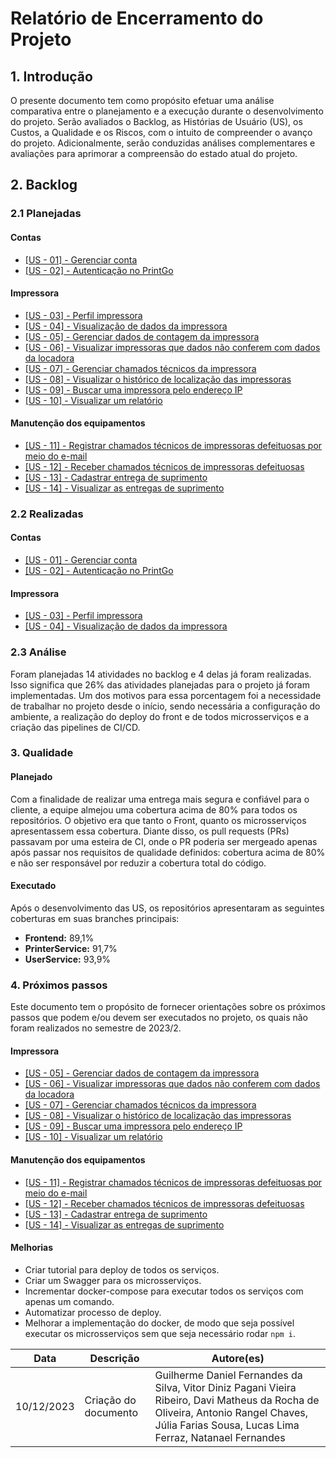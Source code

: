 # Relatório de Encerramento do Projeto

## 1. Introdução

O presente documento tem como propósito efetuar uma análise comparativa entre o planejamento e a execução durante o desenvolvimento do projeto. Serão avaliados o Backlog, as Histórias de Usuário (US), os Custos, a Qualidade e os Riscos, com o intuito de compreender o avanço do projeto. Adicionalmente, serão conduzidas análises complementares e avaliações para aprimorar a compreensão do estado atual do projeto.

## 2. Backlog

### 2.1  Planejadas

#### Contas

- [[US - 01] - Gerenciar conta](https://github.com/fga-eps-mds/2023.2-PrintGo-Doc/issues/100)
- [[US - 02] - Autenticação no PrintGo ](https://github.com/fga-eps-mds/2023.2-PrintGo-Doc/issues/101)

#### Impressora
- [[US - 03] - Perfil impressora ](https://github.com/fga-eps-mds/2023.2-PrintGo-Doc/issues/102)
- [[US - 04] - Visualização de dados da impressora ](https://github.com/fga-eps-mds/2023.2-PrintGo-Doc/issues/103)
- [[US - 05] - Gerenciar dados de contagem da impressora ](https://github.com/fga-eps-mds/2023.2-PrintGo-Doc/issues/105)
- [[US - 06] - Visualizar impressoras que dados não conferem com dados da locadora ](https://github.com/fga-eps-mds/2023.2-PrintGo-Doc/issues/106)
- [[US - 07] - Gerenciar chamados técnicos da impressora ](https://github.com/fga-eps-mds/2023.2-PrintGo-Doc/issues/107)
- [[US - 08] - Visualizar o histórico de localização das impressoras ](https://github.com/fga-eps-mds/2023.2-PrintGo-Doc/issues/115)
- [[US - 09] - Buscar uma impressora pelo endereço IP  ](https://github.com/fga-eps-mds/2023.2-PrintGo-Doc/issues/116)
- [[US - 10] - Visualizar um relatório  ](https://github.com/fga-eps-mds/2023.2-PrintGo-Doc/issues/118)

#### Manutenção dos equipamentos
- [[US - 11] - Registrar chamados técnicos de impressoras defeituosas por meio do e-mail  ](https://github.com/fga-eps-mds/2023.2-PrintGo-Doc/issues/117)
- [[US - 12] - Receber chamados técnicos de impressoras defeituosas  ](https://github.com/fga-eps-mds/2023.2-PrintGo-Doc/issues/119)
- [[US - 13] - Cadastrar entrega de suprimento  ](https://github.com/fga-eps-mds/2023.2-PrintGo-Doc/issues/120)
- [[US - 14] - Visualizar as entregas de suprimento  ](https://github.com/fga-eps-mds/2023.2-PrintGo-Doc/issues/121)

### 2.2  Realizadas
#### Contas

- [[US - 01] - Gerenciar conta](https://github.com/fga-eps-mds/2023.2-PrintGo-Doc/issues/100)
- [[US - 02] - Autenticação no PrintGo ](https://github.com/fga-eps-mds/2023.2-PrintGo-Doc/issues/101)

#### Impressora
- [[US - 03] - Perfil impressora ](https://github.com/fga-eps-mds/2023.2-PrintGo-Doc/issues/102)
- [[US - 04] - Visualização de dados da impressora ](https://github.com/fga-eps-mds/2023.2-PrintGo-Doc/issues/103)

### 2.3 Análise
Foram planejadas 14 atividades no backlog e 4 delas já foram realizadas. Isso significa que 26% das atividades planejadas para o projeto já foram implementadas. Um dos motivos para essa porcentagem foi a necessidade de trabalhar no projeto desde o início, sendo necessária a configuração do ambiente, a realização do deploy do front e de todos microsserviços e a criação das pipelines de CI/CD.

### 3. Qualidade

#### Planejado

Com a finalidade de realizar uma entrega mais segura e confiável para o cliente, a equipe almejou uma cobertura acima de 80% para todos os repositórios. O objetivo era que tanto o Front, quanto os microsserviços apresentassem essa cobertura. Diante disso, os pull requests (PRs) passavam por uma esteira de CI, onde o PR poderia ser mergeado apenas após passar nos requisitos de qualidade definidos: cobertura acima de 80% e não ser responsável por reduzir a cobertura total do código.

#### Executado

Após o desenvolvimento das US, os repositórios apresentaram as seguintes coberturas em suas branches principais:

- **Frontend:** 89,1%
- **PrinterService:** 91,7%
- **UserService:** 93,9%

### 4. Próximos passos

Este documento tem o propósito de fornecer orientações sobre os próximos passos que podem e/ou devem ser executados no projeto, os quais não foram realizados no semestre de 2023/2.


#### Impressora
- [[US - 05] - Gerenciar dados de contagem da impressora ](https://github.com/fga-eps-mds/2023.2-PrintGo-Doc/issues/105)
- [[US - 06] - Visualizar impressoras que dados não conferem com dados da locadora ](https://github.com/fga-eps-mds/2023.2-PrintGo-Doc/issues/106)
- [[US - 07] - Gerenciar chamados técnicos da impressora ](https://github.com/fga-eps-mds/2023.2-PrintGo-Doc/issues/107)
- [[US - 08] - Visualizar o histórico de localização das impressoras ](https://github.com/fga-eps-mds/2023.2-PrintGo-Doc/issues/115)
- [[US - 09] - Buscar uma impressora pelo endereço IP  ](https://github.com/fga-eps-mds/2023.2-PrintGo-Doc/issues/116)
- [[US - 10] - Visualizar um relatório  ](https://github.com/fga-eps-mds/2023.2-PrintGo-Doc/issues/118)

#### Manutenção dos equipamentos
- [[US - 11] - Registrar chamados técnicos de impressoras defeituosas por meio do e-mail  ](https://github.com/fga-eps-mds/2023.2-PrintGo-Doc/issues/117)
- [[US - 12] - Receber chamados técnicos de impressoras defeituosas  ](https://github.com/fga-eps-mds/2023.2-PrintGo-Doc/issues/119)
- [[US - 13] - Cadastrar entrega de suprimento  ](https://github.com/fga-eps-mds/2023.2-PrintGo-Doc/issues/120)
- [[US - 14] - Visualizar as entregas de suprimento  ](https://github.com/fga-eps-mds/2023.2-PrintGo-Doc/issues/121)

#### Melhorias
- Criar tutorial para deploy de todos os serviços.
- Criar um Swagger para os microsserviços.
- Incrementar docker-compose para executar todos os serviços com apenas um comando.
- Automatizar processo de deploy.
- Melhorar a implementação do docker, de modo que seja possível executar os microsserviços sem que seja necessário rodar `npm i`.

|**Data**|**Descrição**|**Autore(es)**|
|--------|-------------|--------------|
|10/12/2023| Criação do documento | Guilherme Daniel Fernandes da Silva, Vitor Diniz Pagani Vieira Ribeiro, Davi Matheus da Rocha de Oliveira, Antonio Rangel Chaves, Júlia Farias Sousa, Lucas Lima Ferraz, Natanael Fernandes |


